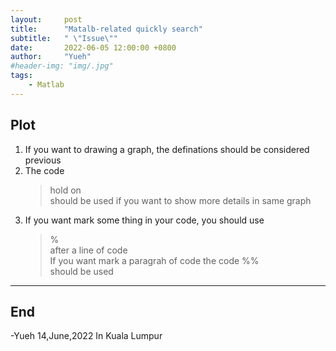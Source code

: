 ```yaml
---
layout:     post
title:      "Matalb-related quickly search"
subtitle:   " \"Issue\""
date:       2022-06-05 12:00:00 +0800
author:     "Yueh"
#header-img: "img/.jpg"
tags:
    - Matlab
---
```

## Plot
1. If you want to drawing a graph, the definations should be considered previous  
2. The code  
    > hold on    
    should be used if you want to show more details in same graph
3. If you want mark some thing in your code, you should use 
   >%  
   after a line of code  
   If you want mark a paragrah of code the code 
   > %%  
   should be used

---

## End
-Yueh 14,June,2022 In Kuala Lumpur